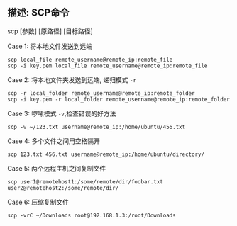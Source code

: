 ## 描述: SCP命令



scp [参数] [原路径] [目标路径]

Case 1: 将本地文件发送到远端
```shell
scp local_file remote_username@remote_ip:remote_file
scp -i key.pem local_file remote_username@remote_ip:remote_file
```

Case 2: 将本地文件夹发送到远端, 递归模式 `-r`

```shell
scp -r local_folder remote_username@remote_ip:remote_folder
scp -i key.pem -r local_folder remote_username@remote_ip:remote_folder
```

Case 3: 啰嗦模式 `-v`,检查错误的好方法
```shell
scp -v ~/123.txt username@remote_ip:/home/ubuntu/456.txt
```

Case 4: 多个文件之间用空格隔开
```shell
scp 123.txt 456.txt username@remote_ip:/home/ubuntu/directory/
```

Case 5: 两个远程主机之间复制文件
```shell
scp user1@remotehost1:/some/remote/dir/foobar.txt user2@remotehost2:/some/remote/dir/
```
Case 6: 压缩复制文件
```shell
scp -vrC ~/Downloads root@192.168.1.3:/root/Downloads
```

